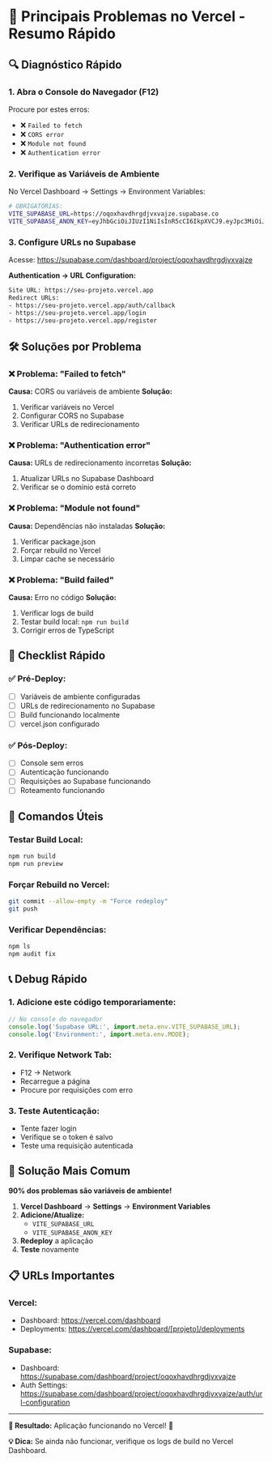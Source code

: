 # 🚨 **Principais Problemas no Vercel - Resumo Rápido**

## **🔍 Diagnóstico Rápido**

### **1. Abra o Console do Navegador (F12)**
Procure por estes erros:
- ❌ `Failed to fetch`
- ❌ `CORS error`
- ❌ `Module not found`
- ❌ `Authentication error`

### **2. Verifique as Variáveis de Ambiente**
No Vercel Dashboard → Settings → Environment Variables:

```bash
# OBRIGATÓRIAS:
VITE_SUPABASE_URL=https://oqoxhavdhrgdjvxvajze.supabase.co
VITE_SUPABASE_ANON_KEY=eyJhbGciOiJIUzI1NiIsInR5cCI6IkpXVCJ9.eyJpc3MiOiJzdXBhYmFzZSIsInJlZiI6Im9xb3hoYXZkaHJnZGp2eHZhanplIiwicm9sZSI6ImFub24iLCJpYXQiOjE3NTAxNzg3NTQsImV4cCI6MjA2NTc1NDc1NH0.m5r7W5hzL1x8pA0nqRQXRpFLTqM1sUIJuSCh00uFRgM
```

### **3. Configure URLs no Supabase**
Acesse: https://supabase.com/dashboard/project/oqoxhavdhrgdjvxvajze

**Authentication → URL Configuration:**
```bash
Site URL: https://seu-projeto.vercel.app
Redirect URLs: 
- https://seu-projeto.vercel.app/auth/callback
- https://seu-projeto.vercel.app/login
- https://seu-projeto.vercel.app/register
```

## **🛠️ Soluções por Problema**

### **❌ Problema: "Failed to fetch"**
**Causa:** CORS ou variáveis de ambiente
**Solução:**
1. Verificar variáveis no Vercel
2. Configurar CORS no Supabase
3. Verificar URLs de redirecionamento

### **❌ Problema: "Authentication error"**
**Causa:** URLs de redirecionamento incorretas
**Solução:**
1. Atualizar URLs no Supabase Dashboard
2. Verificar se o domínio está correto

### **❌ Problema: "Module not found"**
**Causa:** Dependências não instaladas
**Solução:**
1. Verificar package.json
2. Forçar rebuild no Vercel
3. Limpar cache se necessário

### **❌ Problema: "Build failed"**
**Causa:** Erro no código
**Solução:**
1. Verificar logs de build
2. Testar build local: `npm run build`
3. Corrigir erros de TypeScript

## **🚀 Checklist Rápido**

### **✅ Pré-Deploy:**
- [ ] Variáveis de ambiente configuradas
- [ ] URLs de redirecionamento no Supabase
- [ ] Build funcionando localmente
- [ ] vercel.json configurado

### **✅ Pós-Deploy:**
- [ ] Console sem erros
- [ ] Autenticação funcionando
- [ ] Requisições ao Supabase funcionando
- [ ] Roteamento funcionando

## **🔧 Comandos Úteis**

### **Testar Build Local:**
```bash
npm run build
npm run preview
```

### **Forçar Rebuild no Vercel:**
```bash
git commit --allow-empty -m "Force redeploy"
git push
```

### **Verificar Dependências:**
```bash
npm ls
npm audit fix
```

## **📞 Debug Rápido**

### **1. Adicione este código temporariamente:**
```javascript
// No console do navegador
console.log('Supabase URL:', import.meta.env.VITE_SUPABASE_URL);
console.log('Environment:', import.meta.env.MODE);
```

### **2. Verifique Network Tab:**
- F12 → Network
- Recarregue a página
- Procure por requisições com erro

### **3. Teste Autenticação:**
- Tente fazer login
- Verifique se o token é salvo
- Teste uma requisição autenticada

## **🎯 Solução Mais Comum**

**90% dos problemas são variáveis de ambiente!**

1. **Vercel Dashboard** → **Settings** → **Environment Variables**
2. **Adicione/Atualize:**
   - `VITE_SUPABASE_URL`
   - `VITE_SUPABASE_ANON_KEY`
3. **Redeploy** a aplicação
4. **Teste** novamente

## **📋 URLs Importantes**

### **Vercel:**
- Dashboard: https://vercel.com/dashboard
- Deployments: https://vercel.com/dashboard/[projeto]/deployments

### **Supabase:**
- Dashboard: https://supabase.com/dashboard/project/oqoxhavdhrgdjvxvajze
- Auth Settings: https://supabase.com/dashboard/project/oqoxhavdhrgdjvxvajze/auth/url-configuration

---

**🎯 Resultado:** Aplicação funcionando no Vercel! 🚀

**💡 Dica:** Se ainda não funcionar, verifique os logs de build no Vercel Dashboard.
